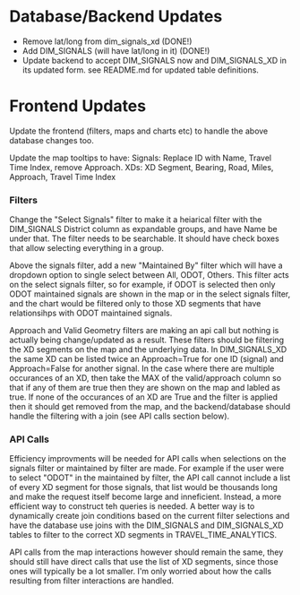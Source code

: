 # Database/Backend Updates
- Remove lat/long from dim_signals_xd (DONE!)
- Add DIM_SIGNALS (will have lat/long in it) (DONE!)
- Update backend to accept DIM_SIGNALS now and DIM_SIGNALS_XD in its updated form. see README.md for updated table definitions.

# Frontend Updates
Update the frontend (filters, maps and charts etc) to handle the above database changes too.

Update the map tooltips to have:
Signals: Replace ID with Name, Travel Time Index, remove Approach.
XDs: XD Segment, Bearing, Road, Miles, Approach, Travel Time Index

### Filters
Change the "Select Signals" filter to make it a heiarical filter with the DIM_SIGNALS District column as expandable groups, and have Name be under that. The filter needs to be searchable. It should have check boxes that allow selecting everything in a group.

Above the signals filter, add a new "Maintained By" filter which will have a dropdown option to single select between All, ODOT, Others. This filter acts on the select signals filter, so for example, if ODOT is selected then only ODOT maintained signals are shown in the map or in the select signals filter, and the chart would be filtered only to those XD segments that have relationsihps with ODOT maintained signals. 

Approach and Valid Geometry filters are making an api call but nothing is actually being change/updated as a result. These filters should be filtering the XD segments on the map and the underlying data. In DIM_SIGNALS_XD the same XD can be listed twice an Approach=True for one ID (signal) and Approach=False for another signal. In the case where there are multiple occurances of an XD, then take the MAX of the valid/approach column so that if any of them are true then they are shown on the map and labled as true. If none of the occurances of an XD are True and the filter is applied then it should get removed from the map, and the backend/database should handle the filtering with a join (see API calls section below). 


### API Calls
Efficiency improvments will be needed for API calls when selections on the signals filter or maintained by filter are made. For example if the user were to select "ODOT" in the maintained by filter, the API call cannot include a list of every XD segment for those signals, that list would be thousands long and make the request itself become large and inneficient. Instead, a more efficient way to construct teh queries is needed. A better way is to dynamically create join conditions based on the current filter selections and have the database use joins with the DIM_SIGNALS and DIM_SIGNALS_XD tables to filter to the correct XD segments in TRAVEL_TIME_ANALYTICS. 

API calls from the map interactions however should remain the same, they should still have direct calls that use the list of XD segments, since those ones will typically be a lot smaller. I'm only worried about how the calls resulting from filter interactions are handled. 
